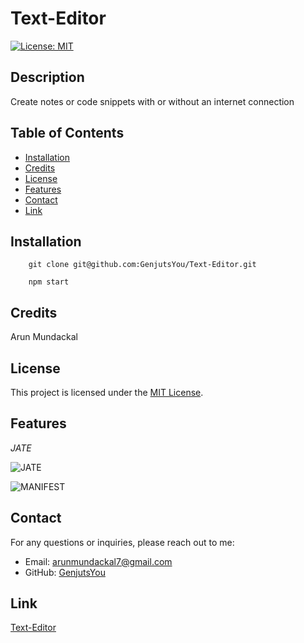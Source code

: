 # Text-Editor

[![License: MIT](https://img.shields.io/badge/License-MIT-yellow.svg)](https://opensource.org/licenses/MIT)

## Description

Create notes or code snippets with or without an internet connection

## Table of Contents

- [Installation](#installation)
- [Credits](#credits)
- [License](#license)
- [Features](#features)
- [Contact](#contact)
- [Link](#link)

## Installation

        git clone git@github.com:GenjutsYou/Text-Editor.git

        npm start

## Credits

Arun Mundackal

## License

This project is licensed under the [MIT License](https://opensource.org/licenses/MIT).

## Features

*JATE*

![JATE](client/images/jate.jpg)

![MANIFEST](client/images/jatemanifest.jpg)


## Contact
For any questions or inquiries, please reach out to me:
- Email: arunmundackal7@gmail.com
- GitHub: [GenjutsYou](https://github.com/GenjutsYou)

## Link

[Text-Editor](https://jate-genjutsyou-6c65190eccd0.herokuapp.com/)

